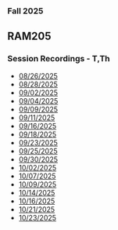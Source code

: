 ### Fall 2025
## RAM205
### Session Recordings - T,Th

- [08/26/2025](https://nmc.zoom.us/rec/share/0vv3CjmUlCZ3rrLgC2bDlLYWj6KopioZnaHsOx91aPbcJhMy8BxMM0Dz7QLLH2lb.ym-_h3GcTYUpFqhT)
- [08/28/2025](https://nmc.zoom.us/rec/share/EGwy7uw65or1OSqFE328AE00OJeMXYUO2nZ95IglbfhxdT8JbYm3mbGDxmlxg-g.K6zM_G7a1hAnoi_o)
- [09/02/2025](https://nmc.zoom.us/rec/share/iy1uab73dDWYiw-w8i37Xn1UiBsjwZbr5Z4-6QLe7civyI-fyDN3mFadMB2ziQLf.P-eYCmN1xI1Qug6D)
- [09/04/2025](https://nmc.zoom.us/rec/share/gKemgcfQymq5A6soWFXirK5O2STFZeBVmu3Obi7i3hyc6NiLQz1R2SYDZ19lCq2d.YBGktFnvhK3I_IZs)
- [09/09/2025](https://nmc.zoom.us/rec/share/RvQc-mTYse93E4Xg6Dd6hPGV5yTqLgKVr81x67hHUux3qFAwrH8K-woLAauwRgih.5_RTvLnOmz_j4EEk)
- [09/11/2025](https://nmc.zoom.us/rec/share/W5UWcu-xjJRoFViyswNiXV7-WVaHWr8Ue6H-SnhPG0P1yK8GZAsTllkAR6wejsUK.sfAUeDtXf6_xYQnw)
- [09/16/2025](https://nmc.zoom.us/rec/share/qZOHlo4AD8XRrkbLX2qedw4cN5rLNj0-ywbPCpzNd3ZTBcczwaJgvzDVhl7XzrzE.5PNHUP1EfdxjRjBr)
- [09/18/2025](https://nmc.zoom.us/rec/share/MvpB0uGQUJmU_5ezjkSKHdJeEpJru9OkcPXsqNIYLLMNW_1JhVrGL4XltzPVAZhw.6JBBchDqTNkOVP9T)
- [09/23/2025](https://nmc.zoom.us/rec/share/LQLxVw3HxAkPZEASNDFtKSSmRRNgroZtkIm3oXpZP_ZPYUQ-TPHr_YUYKthPP-1h.SBIq7L708_Fq5nfo)
- [09/25/2025]()
- [09/30/2025](https://nmc.zoom.us/rec/share/nS_Zbw-rYUKM6WOu1V2ZMKR6qOcYFNRrWR_adHWlelJsn8-JlcXXfBJ1hzlNWhnd.Tet2QspspeynE2j7?startTime=1759259258000)
- [10/02/2025](https://nmc.zoom.us/rec/share/F-SUd3-1VwWneynf7z66MNI9GbfkjzIsk8HU-w6PxEojNyw6qR1y72jMcE63XCrY.M2u2JtLMHMszIYXT)
- [10/07/2025](https://nmc.zoom.us/rec/share/3B--xezJ6cR1sPIN_Ry9y-TCnoZJsCO88id0KDPZS_mAKobxjV4P7J3uaQCM2nL0.4aTLapspLh1_Bs2z)
- [10/09/2025](https://nmc.zoom.us/rec/share/QW3j8Gv87OwS0km5_MbsEmN7cT09UdIPFhk6PxLZKfE0lOTZkurFLoHrGpqt1IvP.Tm0_e3gdGKisKvm3)
- [10/14/2025]()
- [10/16/2025](https://nmc.zoom.us/rec/share/s9-fvfQ-Y-_Y9bg8G6WboZB-fDmPMVCFTbFUWkMZrT55RJCNe3n1iWeV3YsW7ZUE.yo5gMJZglWa87ASI)
- [10/21/2025](https://nmc.zoom.us/rec/share/U98aLhsPaXkyftnB1x2FDAL-2GuBXcjgnlWklNfMMS0Oct2IEy0MZ35vBCc8rSKz.5UifLozfnBFu2VDn)
- [10/23/2025](https://nmc.zoom.us/rec/share/N9k8J6ti5d75kiuGo7HRusTSja1J-rtztYYQn_ON73M63Vz-bNCdEtcwwKPTNzmT.-LcCz0qDyKiQ9QCm)


<!--





- [10/28/2025]()
- [10/30/2025]()
- [11/04/2025]()
- [11/06/2025]()
- [11/11/2025]()
- [11/13/2025]()
- [11/18/2025]()
- [11/20/2025]()
- [11/25/2025]()
- [11/27/2025]()
- [12/02/2025]()
- [12/04/2025]()
- [12/09/2025]()
- [12/11/2025]()
- [12/16/2025]()
 -->
